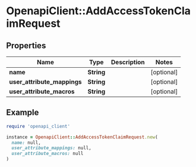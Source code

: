 # OpenapiClient::AddAccessTokenClaimRequest

## Properties

| Name | Type | Description | Notes |
| ---- | ---- | ----------- | ----- |
| **name** | **String** |  | [optional] |
| **user_attribute_mappings** | **String** |  | [optional] |
| **user_attribute_macros** | **String** |  | [optional] |

## Example

```ruby
require 'openapi_client'

instance = OpenapiClient::AddAccessTokenClaimRequest.new(
  name: null,
  user_attribute_mappings: null,
  user_attribute_macros: null
)
```

